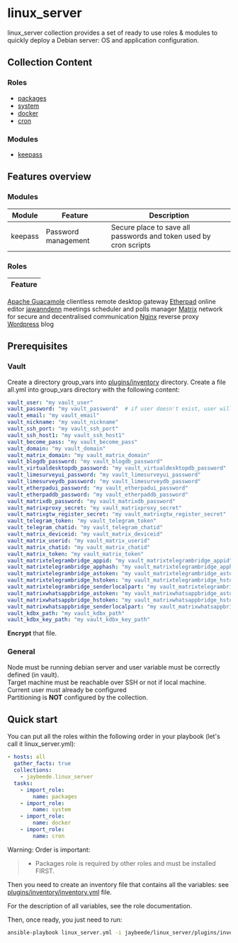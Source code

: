 # linux_server

linux_server collection provides a set of ready to use roles & modules to quickly deploy a Debian server: OS and application configuration.

## Collection Content

### Roles

* [packages](https://github.com/JayBeeDe/ansible_collections/blob/main/jaybeede/linux_server/roles/packages/README.md)
* [system](https://github.com/JayBeeDe/ansible_collections/blob/main/jaybeede/linux_server/roles/system/README.md)
* [docker](https://github.com/JayBeeDe/ansible_collections/blob/main/jaybeede/linux_server/roles/docker/README.md)
* [cron](https://github.com/JayBeeDe/ansible_collections/blob/main/jaybeede/linux_server/roles/cron/README.md)

### Modules

* [keepass](https://github.com/JayBeeDe/ansible_collections/blob/main/jaybeede/linux_server/plugins/modules/keepass.py)

## Features overview

### Modules <!-- markdownlint-disable-line no-duplicate-heading -->

Module | Feature | Description
------ | ------- | -----------
keepass | Password management | Secure place to save all passwords and token used by cron scripts

### Roles <!-- markdownlint-disable-line no-duplicate-heading -->

Feature |
------- |
[Apache Guacamole](https://guacamole.apache.org/) clientless remote desktop gateway
[Etherpad](https://etherpad.org/) online editor
[jawanndenn](https://github.com/hartwork/jawanndenn) meetings scheduler and polls manager
[Matrix](https://matrix.org/) network for secure and decentralised communication
[Nginx](https://nginx.org/) reverse proxy
[Wordpress](https://wordpress.com/) blog

## Prerequisites

### Vault

Create a directory group_vars into [plugins/inventory](https://github.com/JayBeeDe/ansible_collections/tree/main/jaybeede/linux_server/plugins/inventory) directory.
Create a file all.yml into group_vars directory with the following content:

```yaml
vault_user: "my vault_user"
vault_password: "my vault_password"  # if user doesn't exist, user will be created with specified password. Otherwise, password will not be updated
vault_email: "my vault_email"
vault_nickname: "my vault_nickname"
vault_ssh_port: "my vault_ssh_port"
vault_ssh_host1: "my vault_ssh_host1"
vault_become_pass: "my vault_become_pass"
vault_domain: "my vault_domain"
vault_matrix_domain: "my vault_matrix_domain"
vault_blogdb_password: "my vault_blogdb_password"
vault_virtualdesktopdb_password: "my vault_virtualdesktopdb_password"
vault_limesurveyui_password: "my vault_limesurveyui_password"
vault_limesurveydb_password: "my vault_limesurveydb_password"
vault_etherpadui_password: "my vault_etherpadui_password"
vault_etherpaddb_password: "my vault_etherpaddb_password"
vault_matrixdb_password: "my vault_matrixdb_password"
vault_matrixproxy_secret: "my vault_matrixproxy_secret"
vault_matrixgtw_register_secret: "my vault_matrixgtw_register_secret"
vault_telegram_token: "my vault_telegram_token"
vault_telegram_chatid: "my vault_telegram_chatid"
vault_matrix_deviceid: "my vault_matrix_deviceid"
vault_matrix_userid: "my vault_matrix_userid"
vault_matrix_chatid: "my vault_matrix_chatid"
vault_matrix_token: "my vault_matrix_token"
vault_matrixtelegrambridge_appid: "my vault_matrixtelegrambridge_appid"
vault_matrixtelegrambridge_apphash: "my vault_matrixtelegrambridge_apphash"
vault_matrixtelegrambridge_astoken: "my vault_matrixtelegrambridge_astoken"
vault_matrixtelegrambridge_hstoken: "my vault_matrixtelegrambridge_hstoken"
vault_matrixtelegrambridge_senderlocalpart: "my vault_matrixtelegrambridge_senderlocalpart"
vault_matrixwhatsappbridge_astoken: "my vault_matrixwhatsappbridge_astoken"
vault_matrixwhatsappbridge_hstoken: "my vault_matrixwhatsappbridge_hstoken"
vault_matrixwhatsappbridge_senderlocalpart: "my vault_matrixwhatsappbridge_senderlocalpart"
vault_kdbx_path: "my vault_kdbx_path"
vault_kdbx_key_path: "my vault_kdbx_key_path"
```

**Encrypt** that file.

### General

Node must be running debian server and user variable must be correctly defined (in vault).<br />
Target machine must be reachable over SSH or not if local machine.<br />
Current user must already be configured<br />
Partitioning is **NOT** configured by the collection.<br />

## Quick start

You can put all the roles within the following order in your playbook (let's call it linux_server.yml):

```yaml
- hosts: all
  gather_facts: true
  collections:
    - jaybeede.linux_server
  tasks:
    - import_role:
        name: packages
    - import_role:
        name: system
    - import_role:
        name: docker
    - import_role:
        name: cron
```

Warning: Order is important:
>
> * Packages role is required by other roles and must be installed FIRST.

Then you need to create an inventory file that contains all the variables: see [plugins/inventory/inventory.yml](https://github.com/JayBeeDe/ansible_collections/blob/main/jaybeede/linux_server/inventory/inventory.yml) file.

For the description of all variables, see the role documentation.

Then, once ready, you just need to run:

```bash
ansible-playbook linux_server.yml -i jaybeede/linux_server/plugins/inventory/inventory.yml --ask-vault-pass
```

